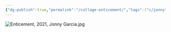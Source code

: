 ```yaml
---
{"dg-publish":true,"permalink":"/collage-enticement/","tags":["c/jonny","c/RS","c/colorfull","c/man","c/woman","c/2021"],"created":"2024-01-22T14:15:14.000-05:00","updated":"2024-04-15T12:04:23.519-04:00"}
---
```



![Enticement, 2021, Jonny Garcia.jpg](/img/user/MEDIA/Enticement,%202021,%20Jonny%20Garcia.jpg)
